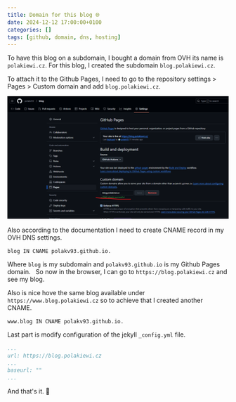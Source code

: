 ```yaml
---
title: Domain for this blog 🌐
date: 2024-12-12 17:00:00+0100
categories: []
tags: [github, domain, dns, hosting]
---
```


To have this blog on a subdomain, I bought a domain from OVH its name is `polakiewi.cz`.
For this blog, I created the subdomain `blog.polakiewi.cz`.

To attach it to the Github Pages, I need to go to the repository settings > Pages > Custom domain and add `blog.polakiewi.cz`.

![settings page](/assets/images/2024-12-12-01.png)

Also according to the documentation I need to create CNAME record in my OVH DNS settings.

```dns
blog IN CNAME polakv93.github.io. 
```

Where `blog` is my subdomain and `polakv93.github.io` is my Github Pages domain.  
So now in the browser, I can go to `https://blog.polakiewi.cz` and see my blog.  

Also is nice hove the same blog available under `https://www.blog.polakiewi.cz` so to achieve that I created another CNAME.

```dns
www.blog IN CNAME polakv93.github.io.
```

Last part is modify configuration of the jekyll `_config.yml` file.

```yml
...
url: https://blog.polakiewi.cz
...
baseurl: ""
...
```

And that's it. 🎉
